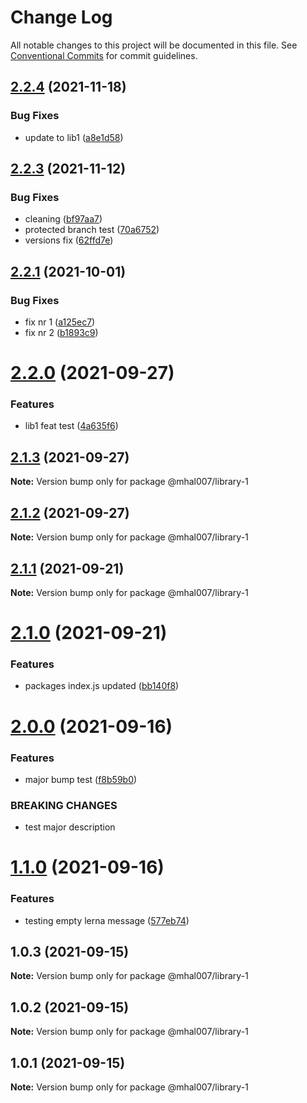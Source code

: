 # Change Log

All notable changes to this project will be documented in this file.
See [Conventional Commits](https://conventionalcommits.org) for commit guidelines.

## [2.2.4](https://github.com/mhal007/lerna-publish-test/compare/@mhal007/library-1@2.2.3...@mhal007/library-1@2.2.4) (2021-11-18)


### Bug Fixes

* update to lib1 ([a8e1d58](https://github.com/mhal007/lerna-publish-test/commit/a8e1d58b3499ca5608ef31dd40c136337a35bf69))





## [2.2.3](https://github.com/mhal007/lerna-publish-test/compare/@mhal007/library-1@2.2.1...@mhal007/library-1@2.2.3) (2021-11-12)


### Bug Fixes

* cleaning ([bf97aa7](https://github.com/mhal007/lerna-publish-test/commit/bf97aa7d29ea91cf670b608d5b13a7dad696540b))
* protected branch test ([70a6752](https://github.com/mhal007/lerna-publish-test/commit/70a67529a666b32a02edcac1013474c95c95b1e3))
* versions fix ([62ffd7e](https://github.com/mhal007/lerna-publish-test/commit/62ffd7e994ecabf0afd92bf81c3daf5cf052ddb9))





## [2.2.1](https://github.com/mhal007/lerna-publish-test/compare/@mhal007/library-1@2.2.0...@mhal007/library-1@2.2.1) (2021-10-01)


### Bug Fixes

* fix nr 1 ([a125ec7](https://github.com/mhal007/lerna-publish-test/commit/a125ec7909172f750a883e91013053f0d6359e02))
* fix nr 2 ([b1893c9](https://github.com/mhal007/lerna-publish-test/commit/b1893c9e5e80d58b4ac97c87ddb968c91c4a7bd0))





# [2.2.0](https://github.com/mhal007/lerna-publish-test/compare/@mhal007/library-1@2.1.3...@mhal007/library-1@2.2.0) (2021-09-27)


### Features

* lib1 feat test ([4a635f6](https://github.com/mhal007/lerna-publish-test/commit/4a635f65cb8fb38b9e7db4f9738782067400f6a9))





## [2.1.3](https://github.com/mhal007/lerna-publish-test/compare/@mhal007/library-1@2.1.2...@mhal007/library-1@2.1.3) (2021-09-27)

**Note:** Version bump only for package @mhal007/library-1





## [2.1.2](https://github.com/mhal007/lerna-publish-test/compare/@mhal007/library-1@2.1.1...@mhal007/library-1@2.1.2) (2021-09-27)

**Note:** Version bump only for package @mhal007/library-1





## [2.1.1](https://github.com/mhal007/lerna-publish-test/compare/@mhal007/library-1@2.1.0...@mhal007/library-1@2.1.1) (2021-09-21)

**Note:** Version bump only for package @mhal007/library-1





# [2.1.0](https://github.com/mhal007/lerna-publish-test/compare/@mhal007/library-1@2.0.0...@mhal007/library-1@2.1.0) (2021-09-21)


### Features

* packages index.js updated ([bb140f8](https://github.com/mhal007/lerna-publish-test/commit/bb140f8cb520117599bb94bf04c2bee54f9ac450))





# [2.0.0](https://github.com/mhal007/lerna-publish-test/compare/@mhal007/library-1@1.1.0...@mhal007/library-1@2.0.0) (2021-09-16)


### Features

* major bump test ([f8b59b0](https://github.com/mhal007/lerna-publish-test/commit/f8b59b0d9d40ff8d1910dd8603ac8c604c54c9e4))


### BREAKING CHANGES

* test major description





# [1.1.0](https://github.com/mhal007/lerna-publish-test/compare/@mhal007/library-1@1.0.3...@mhal007/library-1@1.1.0) (2021-09-16)


### Features

* testing empty lerna message ([577eb74](https://github.com/mhal007/lerna-publish-test/commit/577eb7466ad1aec2b397ab46bb85f7041c9ba605))





## 1.0.3 (2021-09-15)

**Note:** Version bump only for package @mhal007/library-1





## 1.0.2 (2021-09-15)

**Note:** Version bump only for package @mhal007/library-1





## 1.0.1 (2021-09-15)

**Note:** Version bump only for package @mhal007/library-1
